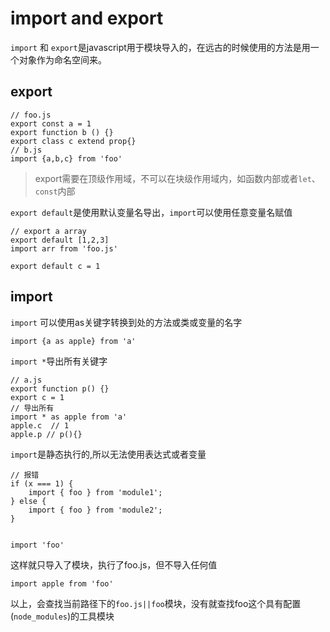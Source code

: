 # import and export

`import` 和 `export`是javascript用于模块导入的，在远古的时候使用的方法是用一个对象作为命名空间来。

## export

    // foo.js
    export const a = 1
    export function b () {}
    export class c extend prop{}
    // b.js
    import {a,b,c} from 'foo'

>export需要在顶级作用域，不可以在块级作用域内，如函数内部或者`let`、`const`内部

`export default`是使用默认变量名导出，`import`可以使用任意变量名赋值

    // export a array
    export default [1,2,3]
    import arr from 'foo.js'

    export default c = 1

## import

`import` 可以使用as关键字转换到处的方法或类或变量的名字

    import {a as apple} from 'a'

`import *`导出所有关键字

    // a.js
    export function p() {}
    export c = 1
    // 导出所有
    import * as apple from 'a'
    apple.c  // 1
    apple.p // p(){}

`import`是静态执行的,所以无法使用表达式或者变量
    
    // 报错
    if (x === 1) {
        import { foo } from 'module1';
    } else {
        import { foo } from 'module2';
    }


    import 'foo'

这样就只导入了模块，执行了foo.js，但不导入任何值

    import apple from 'foo'

以上，会查找当前路径下的`foo.js||foo`模块，没有就查找foo这个具有配置(`node_modules`)的工具模块


